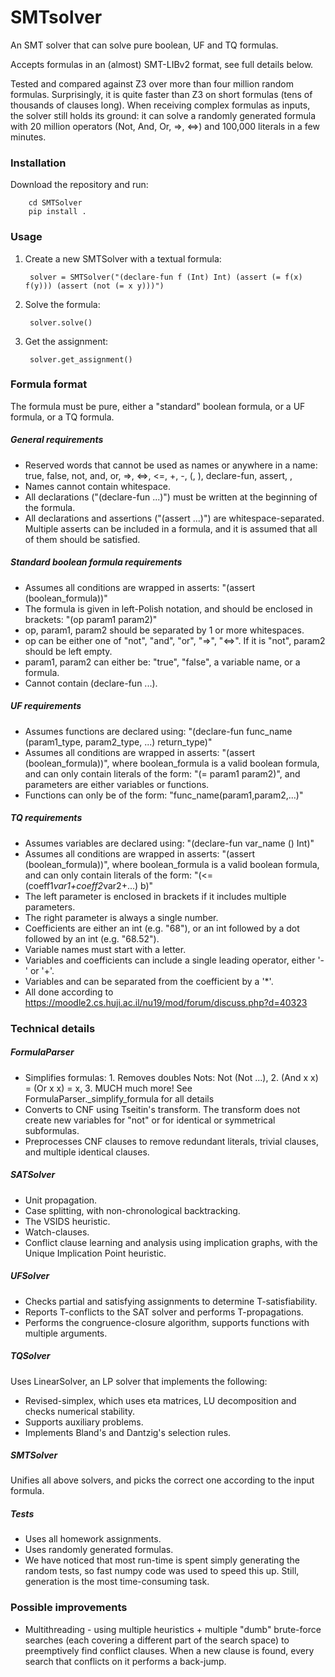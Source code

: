 # SMTsolver

An SMT solver that can solve pure boolean, UF and TQ formulas.

Accepts formulas in an (almost) SMT-LIBv2 format, see full details below.

Tested and compared against Z3 over more than four million random formulas. Surprisingly, it is quite faster than Z3 on 
short formulas (tens of thousands of clauses long). When receiving complex formulas as inputs, the solver still holds 
its ground: it can solve a randomly generated formula with 20 million operators (Not, And, Or, =>, <=>) and 100,000 
literals in a few minutes.

### Installation
Download the repository and run: 

        cd SMTSolver
        pip install .
        
### Usage
1. Create a new SMTSolver with a textual formula:
        
        
        solver = SMTSolver("(declare-fun f (Int) Int) (assert (= f(x) f(y))) (assert (not (= x y)))")


2. Solve the formula:
        
        
        solver.solve()

3. Get the assignment:


        solver.get_assignment()
        
### Formula format
The formula must be pure, either a "standard" boolean formula, or a UF formula, or a TQ formula.

##### General requirements
- Reserved words that cannot be used as names or anywhere in a name:
true, false, not, and, or, =>, <=>, <=, +, -, (, ), declare-fun, assert, ,
- Names cannot contain whitespace.
- All declarations ("(declare-fun ...)") must be written at the beginning of the formula.
- All declarations and assertions ("(assert ...)") are whitespace-separated.
Multiple asserts can be included in a formula, and it is assumed that all of them should be satisfied.

##### Standard boolean formula requirements
- Assumes all conditions are wrapped in asserts: "(assert (boolean_formula))"
- The formula is given in left-Polish notation, and should be enclosed in brackets: "(op param1 param2)"
- op, param1, param2 should be separated by 1 or more whitespaces.
- op can be either one of "not", "and", "or", "=>", "<=>". If it is "not", param2 should be left empty.
- param1, param2 can either be: "true", "false", a variable name, or a formula.
- Cannot contain (declare-fun ...).

##### UF requirements
- Assumes functions are declared using: "(declare-fun func_name (param1_type, param2_type, ...) return_type)"
- Assumes all conditions are wrapped in asserts: "(assert (boolean_formula))", where boolean_formula is a 
valid boolean formula, and can only contain literals of the form: "(= param1 param2)", and parameters are 
either variables or functions. 
- Functions can only be of the form: "func_name(param1,param2,...)"

##### TQ requirements
- Assumes variables are declared using: "(declare-fun var_name () Int)"
- Assumes all conditions are wrapped in asserts: "(assert (boolean_formula))", where boolean_formula is a 
valid boolean formula, and can only contain literals of the form: "(<= (coeff1*var1+coeff2*var2+...) b)"
- The left parameter is enclosed in brackets if it includes multiple parameters.
- The right parameter is always a single number.
- Coefficients are either an int (e.g. "68"), or an int followed by a dot followed by an int (e.g. "68.52").
- Variable names must start with a letter.
- Variables and coefficients can include a single leading operator, either '-' or '+'.
- Variables and can be separated from the coefficient by a '*'.
- All done according to https://moodle2.cs.huji.ac.il/nu19/mod/forum/discuss.php?d=40323

### Technical details
##### FormulaParser
- Simplifies formulas: 1. Removes doubles Nots: Not (Not ...), 2. (And x x) = (Or x x) = x, 3. MUCH much more! 
See FormulaParser._simplify_formula for all details 
- Converts to CNF using Tseitin's transform. The transform does not create new variables for "not" or for identical or
symmetrical subformulas.
- Preprocesses CNF clauses to remove redundant literals, trivial clauses, and multiple identical clauses. 

##### SATSolver
- Unit propagation.
- Case splitting, with non-chronological backtracking.
- The VSIDS heuristic. 
- Watch-clauses. 
- Conflict clause learning and analysis using implication graphs, with the Unique Implication Point heuristic.

##### UFSolver
- Checks partial and satisfying assignments to determine T-satisfiability.
- Reports T-conflicts to the SAT solver and performs T-propagations.
- Performs the congruence-closure algorithm, supports functions with multiple arguments.

##### TQSolver
Uses LinearSolver, an LP solver that implements the following: 
- Revised-simplex, which uses eta matrices, LU decomposition and checks numerical stability.
- Supports auxiliary problems.
- Implements Bland's and Dantzig's selection rules.

##### SMTSolver
Unifies all above solvers, and picks the correct one according to the input formula.

##### Tests
- Uses all homework assignments.
- Uses randomly generated formulas.
- We have noticed that most run-time is spent simply generating the random tests, so
fast numpy code was used to speed this up. Still, generation is the most time-consuming task. 

### Possible improvements
- Multithreading - using multiple heuristics + multiple "dumb" brute-force searches (each covering a different part of 
the search space) to preemptively find conflict clauses. When a new clause is found, every search that conflicts on it
performs a back-jump.
